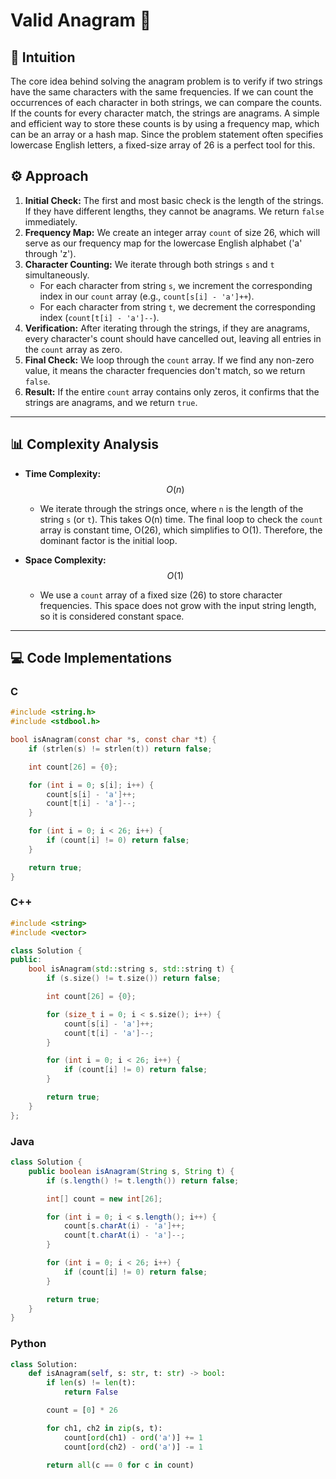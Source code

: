 # Valid Anagram 📝

## 🤔 Intuition
The core idea behind solving the anagram problem is to verify if two strings have the same characters with the same frequencies. If we can count the occurrences of each character in both strings, we can compare the counts. If the counts for every character match, the strings are anagrams. A simple and efficient way to store these counts is by using a frequency map, which can be an array or a hash map. Since the problem statement often specifies lowercase English letters, a fixed-size array of 26 is a perfect tool for this.

## ⚙️ Approach
1.  **Initial Check:** The first and most basic check is the length of the strings. If they have different lengths, they cannot be anagrams. We return `false` immediately.
2.  **Frequency Map:** We create an integer array `count` of size 26, which will serve as our frequency map for the lowercase English alphabet ('a' through 'z').
3.  **Character Counting:** We iterate through both strings `s` and `t` simultaneously.
    *   For each character from string `s`, we increment the corresponding index in our `count` array (e.g., `count[s[i] - 'a']++`).
    *   For each character from string `t`, we decrement the corresponding index (`count[t[i] - 'a']--`).
4.  **Verification:** After iterating through the strings, if they are anagrams, every character's count should have cancelled out, leaving all entries in the `count` array as zero.
5.  **Final Check:** We loop through the `count` array. If we find any non-zero value, it means the character frequencies don't match, so we return `false`.
6.  **Result:** If the entire `count` array contains only zeros, it confirms that the strings are anagrams, and we return `true`.

---

## 📊 Complexity Analysis
-   **Time Complexity:** $$O(n)$$
    *   We iterate through the strings once, where `n` is the length of the string `s` (or `t`). This takes O(n) time. The final loop to check the `count` array is constant time, O(26), which simplifies to O(1). Therefore, the dominant factor is the initial loop.

-   **Space Complexity:** $$O(1)$$
    *   We use a `count` array of a fixed size (26) to store character frequencies. This space does not grow with the input string length, so it is considered constant space.

---

## 💻 Code Implementations

### C
```c
#include <string.h>
#include <stdbool.h>

bool isAnagram(const char *s, const char *t) {
    if (strlen(s) != strlen(t)) return false;

    int count[26] = {0};

    for (int i = 0; s[i]; i++) {
        count[s[i] - 'a']++;
        count[t[i] - 'a']--;
    }

    for (int i = 0; i < 26; i++) {
        if (count[i] != 0) return false;
    }

    return true;
}
```

### C++
```cpp
#include <string>
#include <vector>

class Solution {
public:
    bool isAnagram(std::string s, std::string t) {
        if (s.size() != t.size()) return false;

        int count[26] = {0};

        for (size_t i = 0; i < s.size(); i++) {
            count[s[i] - 'a']++;
            count[t[i] - 'a']--;
        }

        for (int i = 0; i < 26; i++) {
            if (count[i] != 0) return false;
        }

        return true;
    }
};
```

### Java
```java
class Solution {
    public boolean isAnagram(String s, String t) {
        if (s.length() != t.length()) return false;

        int[] count = new int[26];

        for (int i = 0; i < s.length(); i++) {
            count[s.charAt(i) - 'a']++;
            count[t.charAt(i) - 'a']--;
        }

        for (int i = 0; i < 26; i++) {
            if (count[i] != 0) return false;
        }

        return true;
    }
}
```

### Python
```python
class Solution:
    def isAnagram(self, s: str, t: str) -> bool:
        if len(s) != len(t):
            return False

        count = [0] * 26

        for ch1, ch2 in zip(s, t):
            count[ord(ch1) - ord('a')] += 1
            count[ord(ch2) - ord('a')] -= 1

        return all(c == 0 for c in count)
```